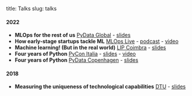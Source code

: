 title: Talks
slug: talks

#### 2022

- **MLOps for the rest of us** [PyData Global](https://podcasts.bcast.fm/mlops-live) - [slides](/pdfs/mlops-for-the-rest-of-us.pdf)
- **How early-stage startups tackle ML** [MLOps Live](https://podcasts.bcast.fm/mlops-live) - [podcast](https://podcasts.bcast.fm/e/r8k1qky8-early-stage-startups-small-teams-mlops-duarte-carmo) - [video](https://youtu.be/sqv1ydViDgA)
- **Machine learning! (But in the real world)** [LIP Coimbra](https://pages.lip.pt/data-science/) - [slides](/pdfs/lip-2022-sanitized.pdf)
- **Four years of Python** [PyCon Italia](https://pycon.it/en) - [slides](/pdfs/four-years-of-python-pycon.pdf) - [video](https://www.youtube.com/watch?v=zB_Hr-05Stc)
- **Four years of Python** [PyData Copenhagen](https://www.meetup.com/pydata-copenhagen/) - [slides](/pdfs/four-years-of-python-pydata.pdf)

#### 2018

- **Measuring the uniqueness of technological capabilities** [DTU](https://www.dtu.dk/english) - [slides](https://dl.dropboxusercontent.com/s/8h2kvhu6detyo82/Presentation%20Public.pdf)
